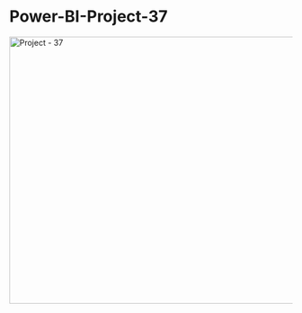 # Power-BI-Project-37

<img width="844" height="475" alt="Project - 37" src="https://github.com/user-attachments/assets/001b2391-518a-47e1-b1eb-31f0e0525783" />
